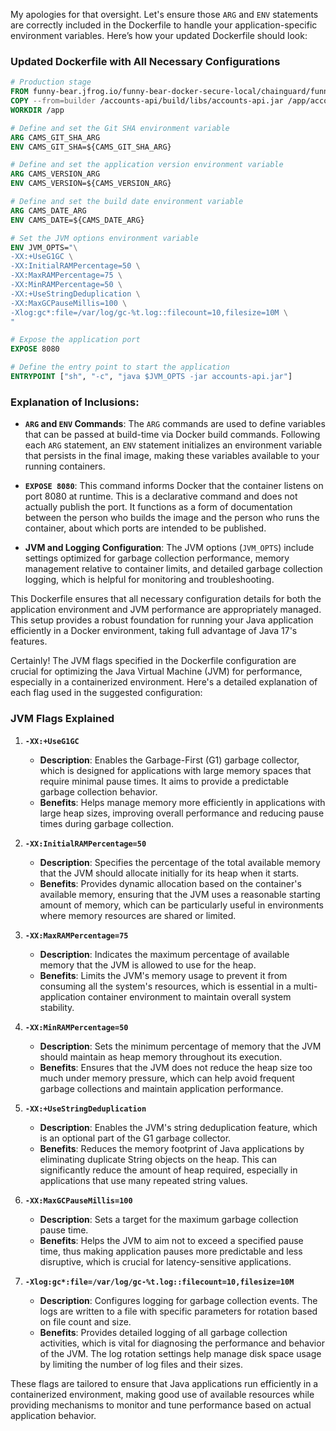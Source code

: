 My apologies for that oversight. Let's ensure those `ARG` and `ENV` statements are correctly included in the Dockerfile to handle your application-specific environment variables. Here’s how your updated Dockerfile should look:

### Updated Dockerfile with All Necessary Configurations

```Dockerfile
# Production stage
FROM funny-bear.jfrog.io/funny-bear-docker-secure-local/chainguard/funny-bear-chainguard-jre:openjdk-17
COPY --from=builder /accounts-api/build/libs/accounts-api.jar /app/accounts-api.jar
WORKDIR /app

# Define and set the Git SHA environment variable
ARG CAMS_GIT_SHA_ARG
ENV CAMS_GIT_SHA=${CAMS_GIT_SHA_ARG}

# Define and set the application version environment variable
ARG CAMS_VERSION_ARG
ENV CAMS_VERSION=${CAMS_VERSION_ARG}

# Define and set the build date environment variable
ARG CAMS_DATE_ARG
ENV CAMS_DATE=${CAMS_DATE_ARG}

# Set the JVM options environment variable
ENV JVM_OPTS="\
-XX:+UseG1GC \
-XX:InitialRAMPercentage=50 \
-XX:MaxRAMPercentage=75 \
-XX:MinRAMPercentage=50 \
-XX:+UseStringDeduplication \
-XX:MaxGCPauseMillis=100 \
-Xlog:gc*:file=/var/log/gc-%t.log::filecount=10,filesize=10M \
"

# Expose the application port
EXPOSE 8080

# Define the entry point to start the application
ENTRYPOINT ["sh", "-c", "java $JVM_OPTS -jar accounts-api.jar"]
```

### Explanation of Inclusions:

- **`ARG` and `ENV` Commands**: The `ARG` commands are used to define variables that can be passed at build-time via Docker build commands. Following each `ARG` statement, an `ENV` statement initializes an environment variable that persists in the final image, making these variables available to your running containers.

- **`EXPOSE 8080`**: This command informs Docker that the container listens on port 8080 at runtime. This is a declarative command and does not actually publish the port. It functions as a form of documentation between the person who builds the image and the person who runs the container, about which ports are intended to be published.

- **JVM and Logging Configuration**: The JVM options (`JVM_OPTS`) include settings optimized for garbage collection performance, memory management relative to container limits, and detailed garbage collection logging, which is helpful for monitoring and troubleshooting.

This Dockerfile ensures that all necessary configuration details for both the application environment and JVM performance are appropriately managed. This setup provides a robust foundation for running your Java application efficiently in a Docker environment, taking full advantage of Java 17's features.


Certainly! The JVM flags specified in the Dockerfile configuration are crucial for optimizing the Java Virtual Machine (JVM) for performance, especially in a containerized environment. Here's a detailed explanation of each flag used in the suggested configuration:

### JVM Flags Explained

1. **`-XX:+UseG1GC`**
   - **Description**: Enables the Garbage-First (G1) garbage collector, which is designed for applications with large memory spaces that require minimal pause times. It aims to provide a predictable garbage collection behavior.
   - **Benefits**: Helps manage memory more efficiently in applications with large heap sizes, improving overall performance and reducing pause times during garbage collection.

2. **`-XX:InitialRAMPercentage=50`**
   - **Description**: Specifies the percentage of the total available memory that the JVM should allocate initially for its heap when it starts.
   - **Benefits**: Provides dynamic allocation based on the container's available memory, ensuring that the JVM uses a reasonable starting amount of memory, which can be particularly useful in environments where memory resources are shared or limited.

3. **`-XX:MaxRAMPercentage=75`**
   - **Description**: Indicates the maximum percentage of available memory that the JVM is allowed to use for the heap.
   - **Benefits**: Limits the JVM's memory usage to prevent it from consuming all the system's resources, which is essential in a multi-application container environment to maintain overall system stability.

4. **`-XX:MinRAMPercentage=50`**
   - **Description**: Sets the minimum percentage of memory that the JVM should maintain as heap memory throughout its execution.
   - **Benefits**: Ensures that the JVM does not reduce the heap size too much under memory pressure, which can help avoid frequent garbage collections and maintain application performance.

5. **`-XX:+UseStringDeduplication`**
   - **Description**: Enables the JVM's string deduplication feature, which is an optional part of the G1 garbage collector.
   - **Benefits**: Reduces the memory footprint of Java applications by eliminating duplicate String objects on the heap. This can significantly reduce the amount of heap required, especially in applications that use many repeated string values.

6. **`-XX:MaxGCPauseMillis=100`**
   - **Description**: Sets a target for the maximum garbage collection pause time.
   - **Benefits**: Helps the JVM to aim not to exceed a specified pause time, thus making application pauses more predictable and less disruptive, which is crucial for latency-sensitive applications.

7. **`-Xlog:gc*:file=/var/log/gc-%t.log::filecount=10,filesize=10M`**
   - **Description**: Configures logging for garbage collection events. The logs are written to a file with specific parameters for rotation based on file count and size.
   - **Benefits**: Provides detailed logging of all garbage collection activities, which is vital for diagnosing the performance and behavior of the JVM. The log rotation settings help manage disk space usage by limiting the number of log files and their sizes.

These flags are tailored to ensure that Java applications run efficiently in a containerized environment, making good use of available resources while providing mechanisms to monitor and tune performance based on actual application behavior.
